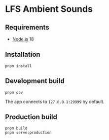 # LFS Ambient Sounds

## Requirements

- [Node.js](https://nodejs.org/) 18

## Installation

```shell
pnpm install
```

## Development build

```shell
pnpm dev
```

The app connects to `127.0.0.1:29999` by default.

## Production build

```shell
pnpm build
pnpm serve:production
```

